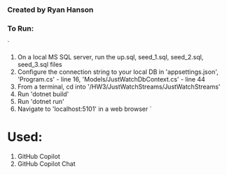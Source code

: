 ### Created by Ryan Hanson
### To Run:
`
1. On a local MS SQL server, run the up.sql, seed_1.sql, seed_2.sql, seed_3.sql files
2. Configure the connection string to your local DB in 'appsettings.json', 'Program.cs' - line 16, 'Models/JustWatchDbContext.cs' - line 44
3. From a terminal, cd into '/HW3/JustWatchStreams/JustWatchStreams'
4. Run 'dotnet build'
5. Run 'dotnet run'
6. Navigate to 'localhost:5101' in a web browser
`

# Used:
1. GitHub Copilot
2. GitHub Copilot Chat